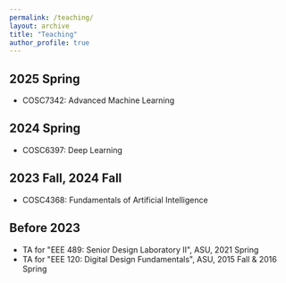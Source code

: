 ```yaml
---
permalink: /teaching/
layout: archive
title: "Teaching"
author_profile: true
---
```


## 2025 Spring

* COSC7342: Advanced Machine Learning

## 2024 Spring

* COSC6397: Deep Learning

## 2023 Fall, 2024 Fall

* COSC4368: Fundamentals of Artificial Intelligence

## Before 2023

* TA for "EEE 489: Senior Design Laboratory II", ASU, 2021 Spring
* TA for "EEE 120: Digital Design Fundamentals", ASU, 2015 Fall & 2016 Spring

